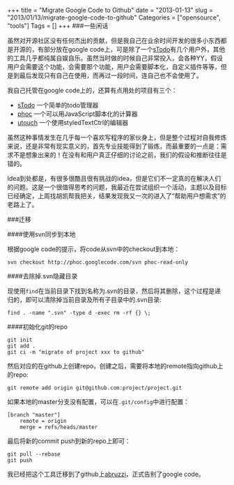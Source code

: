 +++
title = "Migrate Google Code to Github"
date = "2013-01-13"
slug = "2013/01/13/migrate-google-code-to-github"
Categories = ["opensource", "tools"]
Tags = []
+++
###一些闲话

虽然对开源社区没有任何杰出的贡献，但是我自己在业余时间开发的很多小东西都是开源的，有部分放在google code上，可是除了一个[sTodo](http://code.google.com/p/stodo/)有几个用户外，其他的工具几乎都纯属自娱自乐。虽然当时做的时候自己非常投入，会各种YY，假设用户会需要这个功能，会需要那个功能，用户会需要脚本化，自定义插件等等，但是到最后发现只有自己在使用，而再过一段时间，连自己也不会使用了。

我自己托管在google code上的，还算有点用处的项目有三个：

- [sTodo](http://code.google.com/p/stodo/) 一个简单的todo管理器
- [phoc](http://code.google.com/p/phoc/) 一个可以用JavaScript脚本化的计算器
- [utouch](http://code.google.com/p/utouch) 一个使用styledTextCtrl的编辑器

虽然这种事情发生在几乎每一个喜欢写程序的家伙身上，但是整个过程对自我修炼来说，还是非常有现实意义的，首先专业技能得到了锻炼，而最重要的一点是：需求不是想象出来的！在没有和用户真正仔细的讨论之前，我们的假设和推断往往是错的。

Idea到处都是，有很多很酷且很有挑战的idea，但是它们不一定真的在解决人们的问题。这是一个很值得思考的问题，我最近在尝试组织一个活动，主题以及目标已经确定，上周找胡凯帮我把关，结果发现我又一次的进入了“帮助用户想需求”的老路上了。

###迁移

####使用svn同步到本地

根据google code的提示，将code从svn中的checkout到本地：

```
svn checkout http://phoc.googlecode.com/svn phoc-read-only
```

####去除掉.svn隐藏目录

现使用`find`在当前目录下找到名称为.svn的目录，然后将其删除，这个过程是递归的，即可以清除掉当前目录及所有子目录中的.svn目录:

```
find . -name ".svn" -type d -exec rm -rf {} \;
```

####初始化git的repo

```
git init
git add .
git ci -m "migrate of project xxx to github"
```

然后对应的在github上创建repo，创建之后，需要将本地的remote指向github上的repo:

```
git remote add origin git@github.com:project/project.git
```

如果本地的master分支没有配置，可以在`.git/config`中进行配置：

```
[branch "master"]
	remote = origin
	merge = refs/heads/master
```

最后将新的commit push到新的repo上即可：

```
git pull --rebase
git push
```

我已经把这个工具迁移到了github上[abruzzi](https://github.com/abruzzi)，正式告别了google code。
